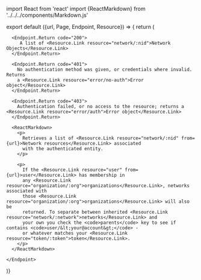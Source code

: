 import React from 'react'
import {ReactMarkdown} from '../../../components/Markdown.js'

export default ({url, Page, Endpoint, Resource}) => {
  return (
    <Endpoint
      url={url}
      group="network"
      method="get"
      path="/network"
      weight={10}>

      <Endpoint.Return code="200">
         A list of <Resource.Link resource="network/:nid">Network Objects</Resource.Link>
      </Endpoint.Return>

      <Endpoint.Return code="401">
        No authentication method was given, or credentials where invalid. Returns
        a <Resource.Link resource="error/no-auth">Error object</Resource.Link>
      </Endpoint.Return>

      <Endpoint.Return code="403">
        Authentication failed, or no access to the resource; returns a <Resource.Link resource="error/auth">Error object</Resource.Link>
      </Endpoint.Return>

      <ReactMarkdown>
        <p>
          Retrieves a list of <Resource.Link resource="network/:nid" from={url}>Network resources</Resource.Link> associated
          with the authenticated entity.
        </p>

        <p>
          If the <Resource.Link resource="user" from={url}>user</Resource.Link> has membership in
          any <Resource.Link resource="organization/:org">organizations</Resource.Link>, networks associated with
          those <Resource.Link resource="organization/:org">organizations</Resource.Link> will also be
          returned. To separate between inherited <Resource.Link resource="network/:network">networks</Resource.Link> and
          your own you check the <code>parents</code> key to see if contains <code>user/&lt;your@account&gt;</code> -
          or whatever matches your <Resource.Link resource="token/:token">token</Resource.Link>.
        </p>
      </ReactMarkdown>

    </Endpoint>
)}

